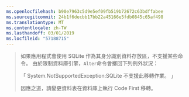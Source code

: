 ```yaml
---
ms.openlocfilehash: b90e7963c5d9e5ef09fb519b72672c63bdffabee
ms.sourcegitcommit: 24b1f6decbb17bb22a45166e5fdb0845c65af498
ms.translationtype: MT
ms.contentlocale: zh-TW
ms.lasthandoff: 03/01/2019
ms.locfileid: "57188715"
---
```

> 如果應用程式會使用 SQLite 作為其身分識別資料存放區，不支援某些命令。 由於限制資料庫引擎，`Alter`命令會擲回下列例外狀況：
>
> 「 System.NotSupportedException:SQLite 不支援此移轉作業。 」 
>
> 因應之道，請變更資料表在資料庫上執行 Code First 移轉。
